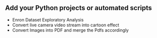 ## Add your Python projects or automated scripts 
- Enron Dataset Exploratory Analysis
- Convert live camera video stream into cartoon effect
- Convert Images into PDF and merge the Pdfs accordingly
